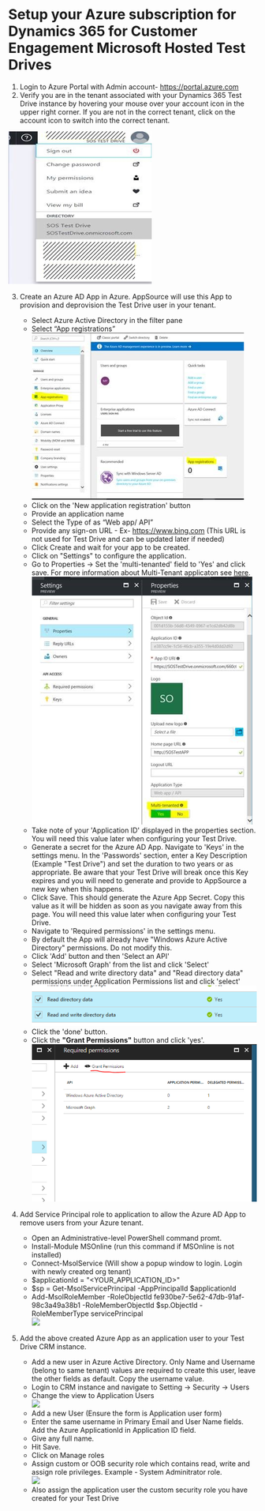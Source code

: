 # Setup your Azure subscription for Dynamics 365 for Customer Engagement Microsoft Hosted Test Drives

1.	Login to Azure Portal with Admin account- https://portal.azure.com
2. Verify you are in the tenant associated with your Dynamics 365 Test Drive instance by hovering your mouse over your account icon in the upper right corner. If you are not in the correct tenant, click on the account icon to switch into the correct tenant.
 
![](https://github.com/Azure/AzureTestDrive/blob/master/AzureTestDriveImages/SetupSub4.jpg)

3. 	Create an Azure AD App in Azure. AppSource will use this App to provision and deprovision the Test Drive user in your tenant.
      *    Select Azure Active Directory in the filter pane
      *    Select “App registrations” <br /> ![](https://github.com/Azure/AzureTestDrive/blob/master/AzureTestDriveImages/SetupSub5.jpg)
      *    Click on the 'New application registration' button
      *    Provide an application name
      *    Select the Type of as “Web app/ API”
      *    Provide any sign-on URL - Ex- https://www.bing.com (This URL is not used for Test Drive and can be updated later if needed)
      *    Click Create and wait for your app to be created.
      *    Click on "Settings" to configure the application.
      *    Go to  Properties -> Set the 'multi-tenanted' field to 'Yes' and click save. For more information about Multi-Tenant applicaton see [here](https://docs.microsoft.com/en-us/azure/active-directory/develop/active-directory-integrating-applications#adding-an-application). <br /> ![](https://github.com/Azure/AzureTestDrive/blob/master/AzureTestDriveImages/SetupSub6.jpg)
      *    Take note of your 'Application ID' displayed in the properties section. You will need this value later when configuring your Test Drive.
      *    Generate a secret for the Azure AD App. Navigate to 'Keys' in the settings menu. In the 'Passwords' section, enter a Key Description (Example "Test Drive") and set the duration to two years or as appropriate. Be aware that your Test Drive will break once this Key expires and you will need to generate and provide to AppSource a new key when this happens. 
      *    Click Save. This should generate the Azure App Secret. Copy this value as it will be hidden as soon as you navigate away from this page. You will need this value later when configuring your Test Drive.
      *    Navigate to 'Required permissions' in the settings menu. 
      *    By default the App will already have "Windows Azure Active Directory" permissions. Do not modify this. 
      *    Click 'Add' button and then 'Select an API'
      *    Select 'Microsoft Graph' from the list and click 'Select'
      *    Select "Read and write directory data" and "Read directory data" permissions under Application Permissions list and click 'select' <br /> ![](https://github.com/Azure/AzureTestDrive/blob/master/AzureTestDriveImages/TestDrive_GrantPermission.png) 
      *    Click the 'done' button.
      *    Click the **"Grant Permissions"** button and click 'yes'. <br /> ![](https://github.com/Azure/AzureTestDrive/raw/master/AzureTestDriveImages/TestDriveGrantPermissions.PNG)

4. Add Service Principal role to application to allow the Azure AD App to remove users from your Azure tenant. 
    * Open an Administrative-level PowerShell command promt.
    * Install-Module MSOnline  (run this command if MSOnline is not installed)
    * Connect-MsolService (Will show a popup window to login. Login with newly created org tenant)
    * $applicationId = "<YOUR_APPLICATION_ID>"
    * $sp = Get-MsolServicePrincipal -AppPrincipalId $applicationId
    * Add-MsolRoleMember -RoleObjectId fe930be7-5e62-47db-91af-98c3a49a38b1 -RoleMemberObjectId $sp.ObjectId -RoleMemberType servicePrincipal <br /> ![](https://github.com/Microsoft/AppSource/blob/patch-1/Images/Connect_MsolService.PNG)

5. Add the above created Azure App as an application user to your Test Drive CRM instance. 
     * Add a new user in Azure Active Directory. Only Name and Username (belong to same tenant) values are required to create this user, leave the other fields as default. Copy the username value.
     * Login to CRM instance and navigate to Setting -> Security -> Users
     * Change the view to Application Users <br /> ![](https://github.com/Microsoft/AppSource/blob/patch-1/Images/ApplicationUser_form_CRM.PNG)
     * Add a new User (Ensure the form is Application user form)
     * Enter the same username in Primary Email and User Name fields. Add the Azure ApplicationId in Application ID field. 
     * Give any full name.
     * Hit Save. 
     * Click on Manage roles
     * Assign custom or OOB security role which contains read, write and assign role privileges. Example - System Adminitrator role. <br /> ![](https://github.com/Microsoft/AppSource/blob/master/Images/SecurityRole.png)
     * Also assign the application user the custom security role you have created for your Test Drive 

